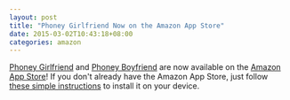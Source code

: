 ```yaml
---
layout: post
title: "Phoney Girlfriend Now on the Amazon App Store"
date: 2015-03-02T10:43:18+08:00
categories: amazon
---
```


[Phoney Girlfriend](https://bit.ly/pg_amzn) and
[Phoney Boyfriend](http://bit.ly/pb_amzn) are now available on the
[Amazon App Store](http://www.amazon.com/mobile-apps/b?node=2350149011)!
If you don't already have the Amazon App Store, just follow
[these simple instructions](www.amazon.com/gp/mas/get-appstore/android/) to
install it on your device.
